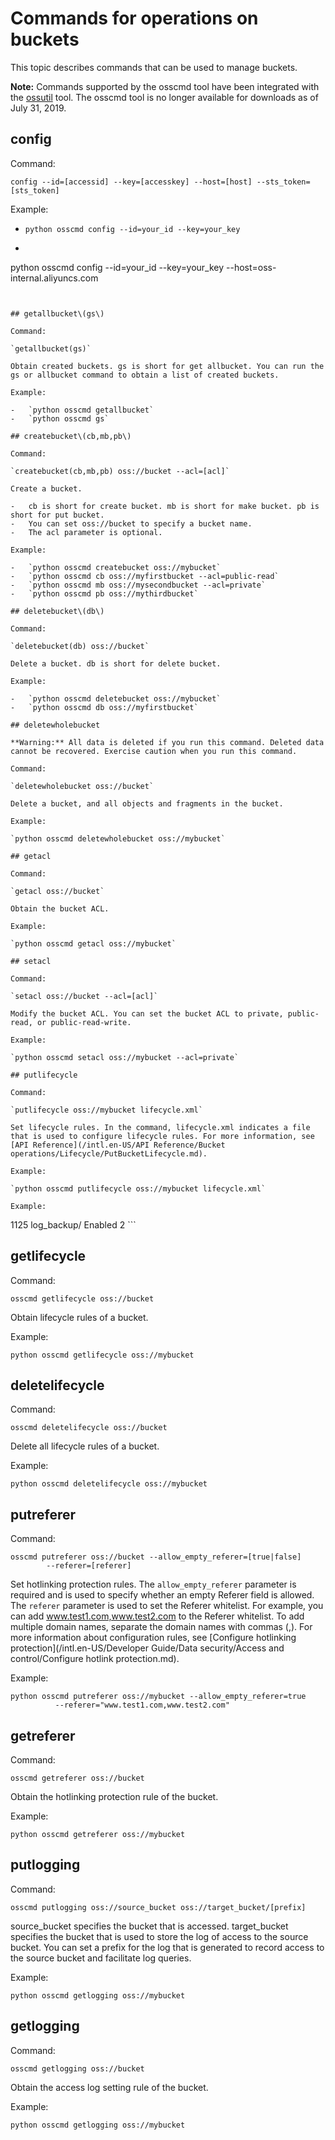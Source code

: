 # Commands for operations on buckets

This topic describes commands that can be used to manage buckets.

**Note:** Commands supported by the osscmd tool have been integrated with the [ossutil](/intl.en-US/Tools/ossutil/Overview.md) tool. The osscmd tool is no longer available for downloads as of July 31, 2019.

## config

Command:

```
config --id=[accessid] --key=[accesskey] --host=[host] --sts_token=[sts_token]
```

Example:

-   `python osscmd config --id=your_id --key=your_key`
-   ```
python osscmd config --id=your_id --key=your_key
        --host=oss-internal.aliyuncs.com
```


## getallbucket\(gs\)

Command:

`getallbucket(gs)`

Obtain created buckets. gs is short for get allbucket. You can run the gs or allbucket command to obtain a list of created buckets.

Example:

-   `python osscmd getallbucket`
-   `python osscmd gs`

## createbucket\(cb,mb,pb\)

Command:

`createbucket(cb,mb,pb) oss://bucket --acl=[acl]`

Create a bucket.

-   cb is short for create bucket. mb is short for make bucket. pb is short for put bucket.
-   You can set oss://bucket to specify a bucket name.
-   The acl parameter is optional.

Example:

-   `python osscmd createbucket oss://mybucket`
-   `python osscmd cb oss://myfirstbucket --acl=public-read`
-   `python osscmd mb oss://mysecondbucket --acl=private`
-   `python osscmd pb oss://mythirdbucket`

## deletebucket\(db\)

Command:

`deletebucket(db) oss://bucket`

Delete a bucket. db is short for delete bucket.

Example:

-   `python osscmd deletebucket oss://mybucket`
-   `python osscmd db oss://myfirstbucket`

## deletewholebucket

**Warning:** All data is deleted if you run this command. Deleted data cannot be recovered. Exercise caution when you run this command.

Command:

`deletewholebucket oss://bucket`

Delete a bucket, and all objects and fragments in the bucket.

Example:

`python osscmd deletewholebucket oss://mybucket`

## getacl

Command:

`getacl oss://bucket`

Obtain the bucket ACL.

Example:

`python osscmd getacl oss://mybucket`

## setacl

Command:

`setacl oss://bucket --acl=[acl]`

Modify the bucket ACL. You can set the bucket ACL to private, public-read, or public-read-write.

Example:

`python osscmd setacl oss://mybucket --acl=private`

## putlifecycle

Command:

`putlifecycle oss://mybucket lifecycle.xml`

Set lifecycle rules. In the command, lifecycle.xml indicates a file that is used to configure lifecycle rules. For more information, see [API Reference](/intl.en-US/API Reference/Bucket operations/Lifecycle/PutBucketLifecycle.md).

Example:

`python osscmd putlifecycle oss://mybucket lifecycle.xml`

Example:

```
<LifecycleConfiguration>
    <Rule>
        <ID>1125</ID>
        <Prefix>log_backup/</Prefix>
        <Status>Enabled</Status>
        <Expiration>
            <Days>2</Days>
        </Expiration>
    </Rule>
</LifecycleConfiguration>
```

## getlifecycle

Command:

`osscmd getlifecycle oss://bucket`

Obtain lifecycle rules of a bucket.

Example:

`python osscmd getlifecycle oss://mybucket`

## deletelifecycle

Command:

`osscmd deletelifecycle oss://bucket`

Delete all lifecycle rules of a bucket.

Example:

`python osscmd deletelifecycle oss://mybucket`

## putreferer

Command:

```
osscmd putreferer oss://bucket --allow_empty_referer=[true|false]
        --referer=[referer]
```

Set hotlinking protection rules. The `allow_empty_referer` parameter is required and is used to specify whether an empty Referer field is allowed. The `referer` parameter is used to set the Referer whitelist. For example, you can add www.test1.com,www.test2.com to the Referer whitelist. To add multiple domain names, separate the domain names with commas \(,\). For more information about configuration rules, see [Configure hotlinking protection](/intl.en-US/Developer Guide/Data security/Access and control/Configure hotlink protection.md).

Example:

```
python osscmd putreferer oss://mybucket --allow_empty_referer=true
          --referer="www.test1.com,www.test2.com"
```

## getreferer

Command:

`osscmd getreferer oss://bucket`

Obtain the hotlinking protection rule of the bucket.

Example:

`python osscmd getreferer oss://mybucket`

## putlogging

Command:

`osscmd putlogging oss://source_bucket oss://target_bucket/[prefix]`

source\_bucket specifies the bucket that is accessed. target\_bucket specifies the bucket that is used to store the log of access to the source bucket. You can set a prefix for the log that is generated to record access to the source bucket and facilitate log queries.

Example:

`python osscmd getlogging oss://mybucket`

## getlogging

Command:

`osscmd getlogging oss://bucket`

Obtain the access log setting rule of the bucket.

Example:

`python osscmd getlogging oss://mybucket`

